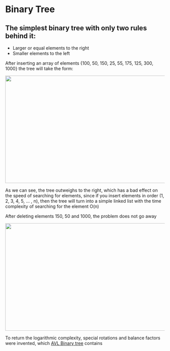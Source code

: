 # Binary Tree

## The simplest binary tree with only two rules behind it:
- Larger or equal elements to the right
- Smaller elements to the left

After inserting an array of elements {100, 50, 150, 25, 55, 175, 125, 300, 1000} the tree will take the form:

<img src="https://github.com/zpnst/different-trees/assets/105946529/0db9659b-6626-4320-a70d-e848df34c85a" width="620" height="340">

As we can see, the tree outweighs to the right, which has a bad effect on the speed of searching for elements, since if you insert elements in order (1, 2, 3, 4, 5, ... , n), then the tree will turn into a simple linked list with the time complexity of searching for the element O(n)

After deleting elements 150, 50 and 1000, the problem does not go away

<img src="https://github.com/zpnst/different-trees/assets/105946529/e8ab8d25-6ee6-4a02-b471-4920a76da49c" width="620" height="340">

To return the logarithmic complexity, special rotations and balance factors were invented, which [AVL Binary tree](../avl-binary-tree) contains
